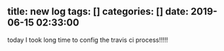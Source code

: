 title: new log
tags: []
categories: []
date: 2019-06-15 02:33:00
---
today I took long time to config the travis ci process!!!!!